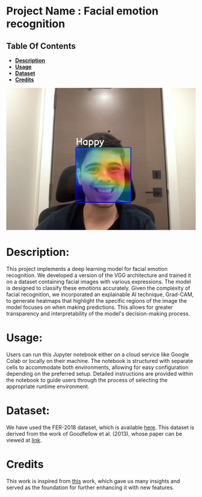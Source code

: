 # Project Name : Facial emotion recognition
## Table Of Contents
- **[Description](#p1)**
- **[Usage](#p2)**
- **[Dataset](#p3)**
- **[Credits](#p4)**

![Happy Prediction with Grad-CAM enabled](images/happy_prediction_gradCam.jpeg)

<a id="p1"></a> 
# Description:

This project implements a deep learning model for facial emotion recognition. We developed a version of the VGG architecture and trained it on a dataset containing facial images with various expressions. The model is designed to classify these emotions accurately. Given the complexity of facial recognition, we incorporated an explainable AI technique, Grad-CAM, to generate heatmaps that highlight the specific regions of the image the model focuses on when making predictions. This allows for greater transparency and interpretability of the model's decision-making process.

<a id="p2"></a> 
# Usage:

Users can run this Jupyter notebook either on a cloud service like Google Colab or locally on their machine. The notebook is structured with separate cells to accommodate both environments, allowing for easy configuration depending on the preferred setup. Detailed instructions are provided within the notebook to guide users through the process of selecting the appropriate runtime environment.

<a id="p3"></a> 
# Dataset:

We have used the FER-2018 dataset, which is available [here](https://www.kaggle.com/datasets/ashishpatel26/fer2018/data). This dataset is derived from the work of Goodfellow et al. (2013), whose paper can be viewed at [link](https://arxiv.org/pdf/1307.0414).

<a id="p4"></a> 
# Credits
This work is inspired from [this](https://github.com/omarsayed7/Deep-Emotion) work, which gave us many insights and served as the foundation for further enhancing it with new features.
